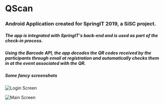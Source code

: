 # QScan
### Android Application created for SpringIT 2019, a SiSC project. 

##### The app is integrated with SpringIT's back-end and is used as part of the check-in process.
##### Using the Barcode API, the app decodes the QR codes received by the participants through email at registration and automatically checks them in at the event associated with the QR.

##### Some fancy screenshots
![Login Screen](https://i.ibb.co/VJ5ndG1/rsz-1screenshot-20190304-221850-qscan.jpg "Login Screen")

![Main Screen](https://i.ibb.co/r6GG80Z/rsz-screenshot-20190304-221938-qscan.jpg "Main Screen")
